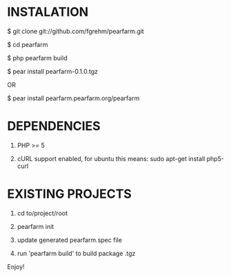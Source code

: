 INSTALATION
=======
 $ git clone git://github.com/fgrehm/pearfarm.git

 $ cd pearfarm

 $ php pearfarm build

 $ pear install pearfarm-0.1.0.tgz

OR

 $ pear install pearfarm.pearfarm.org/pearfarm

DEPENDENCIES
=======
1. PHP >= 5

2. cURL support enabled, for ubuntu this means:
    sudo apt-get install php5-curl


EXISTING PROJECTS
=======

1. cd to/project/root

2. pearfarm init

3. update generated pearfarm.spec file

3. run 'pearfarm build' to build package .tgz


Enjoy!
